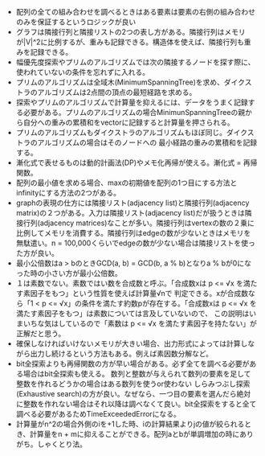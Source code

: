 - 配列の全ての組み合わせを調べるときはある要素は要素の右側の組み合わせのみを保証するというロジックが良い
- グラフは隣接行列と隣接リストの2つの表し方がある。隣接行列はメモリが|V|^2に比例するが、重みも記録できる。構造体を使えば、隣接行列も重みを記録できる。
- 幅優先度探索やプリムのアルゴリズムでは次の隣接するノードを探す際に、使われていないの条件を忘れずに入れる。
- プリムのアルゴリズムは全域木(MinimumSpanningTree)を求め、ダイクストラのアルゴリズムは2点間の頂点の最短経路を求める。
- 探索やプリムのアルゴリズムで計算量を抑えるには、データをうまく記録する必要がある。プリムのアルゴリズムの場合MinimunSpanningTreeの親から自分への重みの累積和をvectorに記録すると計算量を押さられる。
- プリムのアルゴリズムもダイクストラのアルゴリズムもほぼ同じ。ダイクストラのアルゴリズムの場合はそのノードへの
最小経路の重みの累積和を記録する。
- 漸化式で表せるものは動的計画法(DP)やメモ化再帰が使える。漸化式 = 再帰関数。
- 配列の最小値を求める場合、maxの初期値を配列の1つ目にする方法とinfinityにする方法の2つがある。
- graphの表現の仕方には隣接リスト(adjacency list)と隣接行列(adjacency matrix)の２つがある。入力は隣接リスト(adjacency list)だが扱うときは隣接行列(adjacency matrices)なことが多い。隣接行列はvertexの数の２乗に比例してメモリを消費する。隣接行列はedgeの数が少ないときはメモリを無駄遣い。n = 100,000くらいでedgeの数が少ない場合は隣接リストを使った方が良い。
- 最小公倍数はa > bのときGCD(a, b) = GCD(b, a % b)となりa % bが0になった時の小さい方が最小公倍数。
- １は素数でない。素数ではい数を合成数と呼ぶ。「合成数xは p <= √x を満たす素因子をもつ」という性質を使えば計算量√nで
判定できる。xが合成数なら「1 < p <= √x」の条件を満たす約数pが存在する。「合成数xは p <= √x を満たす素因子をもつ」は素数については言及していないので、
この説明はいまいちな気はしているので「素数は p <= √x を満たす素因子を持たない」が正解だと思う。
- 確保しなければいけないメモリが大きい場合、出力形式によっては計算しながら出力し続けるという方法もある。例えば素因数分解など。
- bit全探索よりも再帰関数の方が早い場合がある。必ず全てを調べる必要がある場合はbit全探索も使える。
数列と整数が与えられて数列の要素を足して整数を作れるどうかの場合はある数列を使うor使わない しらみつぶし探索(Exhaustive search)の方が良い。なぜなら、一つ目の要素を選んだら絶対に整数を作れない場合はそれ以降は調べなくて良い。bit全探索をすると全て調べる必要があるためTimeExceededErrorになる。
- 計算量がn^2の場合外側のiを+1した時、iの計算結果よりjの値が絞られるとき、計算量をn + mに抑えることができる。配列aとbが単調増加の時にありがち。しゃくとり法。